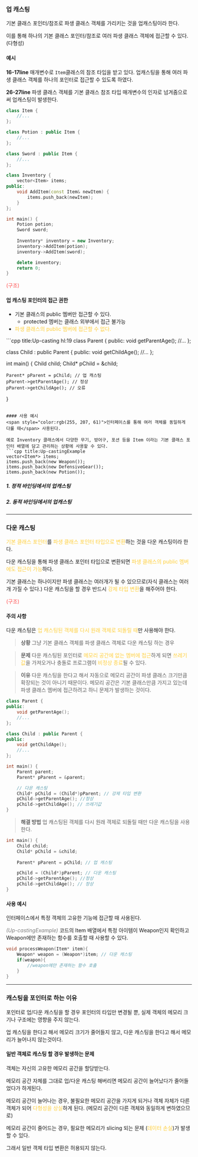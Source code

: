 ### 업 캐스팅
기본 클래스 포인터/참조로 파생 클래스 객체를 가리키는 것을 업캐스팅이라 한다.

이를 통해 하나의 기본 클래스 포인터/참조로 여러 파생 클래스 객체에 접근할 수 있다. (다형성)

#### 예시
**16-17line**
매개변수로 `Item`클래스의 참조 타입을 받고 있다. 
업캐스팅을 통해 여러 파생 클래스 객체를 하나의 포인터로 접근할 수 있도록 하였다.

**26-27line**
파생 클래스 객체를 기본 클래스 참조 타입 매개변수의 인자로 넘겨줌으로써 업캐스팅이 발생한다.

```cpp title:업캐스팅예시 hl:16-17,26-27
class Item {  
	//... 
};

class Potion : public Item {
	//...
};

class Sword : public Item {
	//...
};

class Inventory {
	vector<Item> items;
public:
	void AddItem(const Item& newItem) {
		items.push_back(newItem);
	}
};

int main() {
	Potion potion;
	Sword sword;
	
	Inventory* inventory = new Inventory;
	inventory->AddItem(potion);
	inventory->AddItem(sword);

	delete inventory;
	return 0;
}
```

<span style="color:rgb(255, 82, 82)">(구조)</span>

#### 업 캐스팅 포인터의 접근 권한
- 기본 클래스의 public 멤버만 접근할 수 있다.
	- protected 멤버는 클래스 외부에서 접근 불가능
- <span style="color:rgb(255, 207, 61)">파생 클래스의 public 멤버에 접근할 수 없다.
</span>
```cpp title:Up-casting hl:19
class Parent {     
public: 
	void getParentAge();
	//... 
};

class Child : public Parent {
public:
	void getChildAge();
	//...
};

int main() {
	Child child;
	Child* pChild = &child;

	Parent* pParent = pChild; // 업 캐스팅
	pParent->getParentAge(); // 정상
	pParent->getChildAge(); // 오류
}
```

#### 사용 예시
<span style="color:rgb(255, 207, 61)">인터페이스를 통해 여러 객체를 동일하게 다룰 때</span> 사용된다.

예로 Inventory 클래스에서 다양한 무기, 방어구, 포션 등을 Item 이라는 기본 클래스 포인터 배열에 담고 관리하는 상황에 사용할 수 있다.
```cpp title:Up-castingExample
vector<Item*> items; 
items.push_back(new Weapon());
items.push_back(new DefensiveGear());
items.push_back(new Potion());
```

##### 1. 정적 바인딩에서의 업캐스팅
##### 2. 동적 바인딩에서의 업캐스팅
---
### 다운 캐스팅
<span style="color:rgb(255, 207, 61)">기본 클래스 포인터</span>를 <span style="color:rgb(255, 207, 61)">파생 클래스 포인터 타입으로 변환</span>하는 것을 다운 캐스팅이라 한다.

다운 캐스팅을 통해 파생 클래스 포인터 타입으로 변환되면 <span style="color:rgb(255, 207, 61)">파생 클래스의 public 멤버에도 접근이 가능</span>하다.

기본 클래스는 하나이지만 파생 클래스는 여러개가 될 수 있으므로(자식 클래스는 여러개 가질 수 있다.) 다운 캐스팅을 할 경우 반드시 <span style="color:rgb(255, 207, 61)">강제 타입 변환</span>을 해주어야 한다.

<span style="color:rgb(255, 82, 82)">(구조)</span>

#### 주의 사항
다운 캐스팅은 <span style="color:rgb(255, 207, 61)">업 캐스팅된 객체를 다시 원래 객체로 되돌릴 때</span>만 사용해야 한다. 

>**상황**
그냥 기본 클래스 객체를 파생 클래스 객체로 다운 캐스팅 하는 경우

>**문제**
다운 캐스팅된 포인터로 <span style="color:rgb(255, 207, 61)">메모리 공간에 없는 멤버에 접근</span>하게 되면 <span style="color:rgb(255, 207, 61)">쓰레기값</span>을 가져오거나 충돌로 프로그램이 <span style="color:rgb(255, 207, 61)">비정상 종료</span>될 수 있다.

> **이유**
>  다운 캐스팅을 한다고 해서 자동으로 메모리 공간이 파생 클래스 크기만큼 확장되는 것이 아니기 때문이다. 메모리 공간은 기본 클래스만큼 가지고 있는데 파생 클래스 멤버에 접근하려고 하니 문제가 발생하는 것이다.
```cpp title:Down-castingError hl:20
class Parent {   
public:
	void getParentAge();
	//...
};

class Child : public Parent {
public:
	void getChildAge();
	//...
};

int main() {
	Parent parent;
	Parent* pParent = &parent;

	// 다운 캐스팅
	Child* pChild = (Child*)pParent; // 강제 타입 변환
	pChild->getParentAge(); //정상
	pChild->getChildAge(); // 쓰레기값
}
```

>**해결 방법**
업 캐스팅된 객체를 다시 원래 객체로 되돌릴 때만 다운 캐스팅을 사용한다.
```cpp hl:9 title:Up/DownCasting
int main() { 
	Child child;
	Child* pChild = &child;
	 
	Parent* pParent = pChild; // 업 캐스팅

	pChild = (Child*)pParent; // 다운 캐스팅
	pChild->getParentAge(); //정상
	pChild->getChildAge(); // 정상
}
```

#### 사용 예시
인터페이스에서 특정 객체의 고유한 기능에 접근할 때 사용된다.

*<span style="color:rgb(125, 125, 125)">(Up-castingExample)</span>* 코드의 Item 배열에서 특정 아이템이 Weapon인지 확인하고 Weapon에만 존재하는 함수를 호출할 때 사용할 수 있다.
```cpp
void processWeapon(Item* item){
	Weapon* weapon = (Weapon*)item; // 다운 캐스팅
	if(weapon){
		//weapon에만 존재하는 함수 호출
	}
}
```

---
### 캐스팅을 포인터로 하는 이유
포인터로 업/다운 캐스팅을 할 경우 포인터의 타입만 변경될 뿐, 실제 객체의 메모리 크기나 구조에는 영향을 주지 않는다.

업 캐스팅을 한다고 해서 메모리 크기가 줄어들지 않고, 다운 캐스팅을 한다고 해서 메모리가 늘어나지 않는것이다.

#### 일반 객체로 캐스팅 할 경우 발생하는 문제 
객체는 자신의 고유한 메모리 공간을 할당받는다. 

메모리 공간 자체를 그대로 업/다운 캐스팅 해버리면 메모리 공간이 늘어났다가 줄어들었다가 하게된다. 

메모리 공간이 늘어나는 경우, 불필요한 메모리 공간을 가지게 되거나 객체 자체가 다른 객체가 되어 <span style="color:rgb(255, 207, 61)">다형성을 상실</span>하게 된다. (메모리 공간이 다른 객체와 동일하게 변하였으므로)

메모리 공간이 줄어드는 경우, 필요한 메모리가 slicing 되는 문제 (<span style="color:rgb(255, 207, 61)">데이터 손실</span>)가 발생할 수 있다.

그래서 일반 객체 타입 변환은 허용되지 않는다.